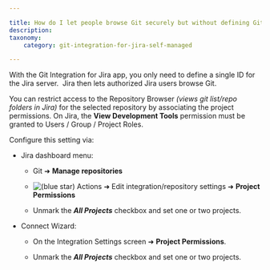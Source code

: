 ```yaml
---

title: How do I let people browse Git securely but without defining Git IDs for everyone?
description:
taxonomy:
    category: git-integration-for-jira-self-managed

---
```

With the Git Integration for Jira app, you only need to define a single ID for the Jira server.  Jira then lets authorized Jira users browse Git.

You can restrict access to the Repository Browser _(views git list/repo folders in Jira)_ for the selected repository by associating the project permissions. On Jira, the **View Development Tools** permission must be granted to Users / Group / Project Roles.

Configure this setting via:

*   Jira dashboard menu:

    *   Git ➜ **Manage repositories**

    *   ![(blue star)](https://bigbrassband.atlassian.net/wiki/s/-1639011364/6452/8b4898d3c114827e64ec143b4fa79bb76a6cfa5b/_/images/icons/emoticons/star_blue.png) Actions ➜ Edit integration/repository settings ➜ **Project Permissions**

    *   Unmark the _**All Projects**_ checkbox and set one or two projects.

*   Connect Wizard:

    *   On the Integration Settings screen ➜ **Project Permissions**.

    *   Unmark the _**All Projects**_ checkbox and set one or two projects.


